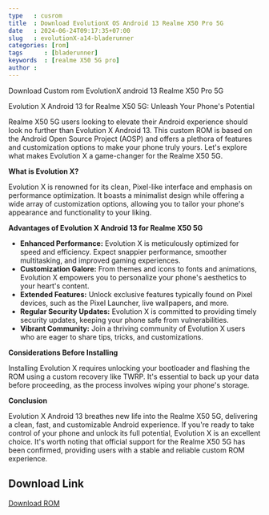 ```yaml
---
type   : cusrom
title  : Download EvolutionX OS Android 13 Realme X50 Pro 5G
date   : 2024-06-24T09:17:35+07:00
slug   : evolutionX-a14-bladerunner
categories: [rom]
tags      : [bladerunner]
keywords  : [realme X50 5G pro]
author :
---
```


Download Custom rom EvolutionX android 13 Realme X50 Pro 5G

Evolution X Android 13 for Realme X50 5G: Unleash Your Phone's Potential

Realme X50 5G users looking to elevate their Android experience should look no further than Evolution X Android 13. This custom ROM is based on the Android Open Source Project (AOSP) and offers a plethora of features and customization options to make your phone truly yours. Let's explore what makes Evolution X a game-changer for the Realme X50 5G.

**What is Evolution X?**

Evolution X is renowned for its clean, Pixel-like interface and emphasis on performance optimization. It boasts a minimalist design while offering a wide array of customization options, allowing you to tailor your phone's appearance and functionality to your liking.

**Advantages of Evolution X Android 13 for Realme X50 5G**

* **Enhanced Performance:** Evolution X is meticulously optimized for speed and efficiency. Expect snappier performance, smoother multitasking, and improved gaming experiences.
* **Customization Galore:** From themes and icons to fonts and animations, Evolution X empowers you to personalize your phone's aesthetics to your heart's content.
* **Extended Features:** Unlock exclusive features typically found on Pixel devices, such as the Pixel Launcher, live wallpapers, and more.
* **Regular Security Updates:** Evolution X is committed to providing timely security updates, keeping your phone safe from vulnerabilities.
* **Vibrant Community:** Join a thriving community of Evolution X users who are eager to share tips, tricks, and customizations.

**Considerations Before Installing**

Installing Evolution X requires unlocking your bootloader and flashing the ROM using a custom recovery like TWRP. It's essential to back up your data before proceeding, as the process involves wiping your phone's storage.

**Conclusion**

Evolution X Android 13 breathes new life into the Realme X50 5G, delivering a clean, fast, and customizable Android experience. If you're ready to take control of your phone and unlock its full potential, Evolution X is an excellent choice. It's worth noting that official support for the Realme X50 5G has been confirmed, providing users with a stable and reliable custom ROM experience.


## Download Link
[Download ROM](https://sourceforge.net/projects/evolution-x/files/bladerunner/13/)

